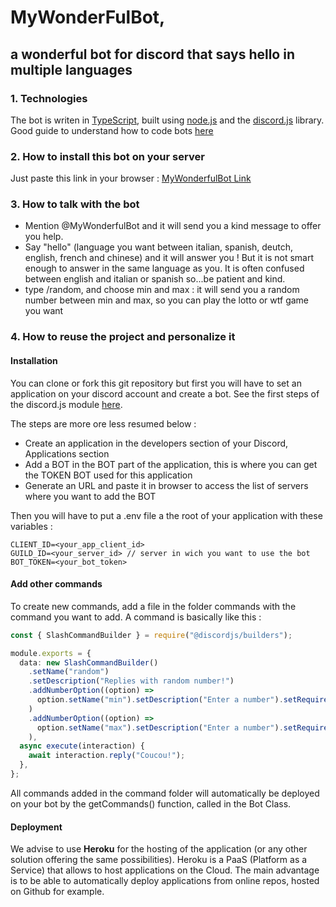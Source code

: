 # MyWonderFulBot,
## a wonderful bot for discord that says hello in multiple languages

### 1. Technologies

The bot is writen in [TypeScript](https://www.typescriptlang.org/), built using [node.js](https://nodejs.org/en/) and the [discord.js](https://discord.js.org/#/) library.
Good guide to understand how to code bots [here](https://discordjs.guide/)


### 2. How to install this bot on your server

Just paste this link in your browser :
[MyWonderfulBot Link](https://discord.com/oauth2/authorize?client_id=951392211700969524&permissions=2048&scope=bot%20applications.commands)

### 3. How to talk with the bot

- Mention @MyWonderfulBot and it will send you a kind message to offer you help.
- Say "hello" (language you want between italian, spanish, deutch, english, french and chinese) and it will answer you ! But it is not smart enough to answer in the same language as you. It is often confused between english and italian or spanish so...be patient and kind.
- type /random, and choose min and max : it will send you a random number between min and max, so you can play the lotto or wtf game you want


### 4. How to reuse the project and personalize it

#### Installation

You can clone or fork this git repository but first you will have to set an application on your discord account and create a bot. See the first steps of the discord.js module [here](https://discordjs.guide/preparations/).

The steps are more ore less resumed below :

 - Create an application in the developers section of your Discord, Applications section
 - Add a BOT in the BOT part of the application, this is where you can get the TOKEN BOT used for this application
 - Generate an URL and paste it in browser to access the list of servers where you want to add the BOT

Then you will have to put a .env file a the root of your application with these variables :

```
CLIENT_ID=<your_app_client_id>
GUILD_ID=<your_server_id> // server in wich you want to use the bot
BOT_TOKEN=<your_bot_token>
```

#### Add other commands


To create new commands, add a file in the folder commands with the command you want to add.
A command is basically like this : 
```typescript
const { SlashCommandBuilder } = require("@discordjs/builders");

module.exports = {
  data: new SlashCommandBuilder()
    .setName("random")
    .setDescription("Replies with random number!")
    .addNumberOption((option) =>
      option.setName("min").setDescription("Enter a number").setRequired(true)
    )
    .addNumberOption((option) =>
      option.setName("max").setDescription("Enter a number").setRequired(true)
    ),
  async execute(interaction) {
    await interaction.reply("Coucou!");
  },
};

```
All commands added in the command folder will automatically be deployed on your bot by the getCommands() function, called in the Bot Class.

#### Deployment

We advise to use **Heroku** for the hosting of the application (or any other solution offering the same possibilities).
Heroku is a PaaS (Platform as a Service) that allows to host applications on the Cloud. The main advantage is to be able to automatically deploy applications from online repos, hosted on Github for example.
